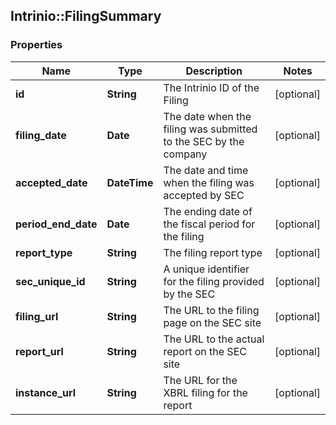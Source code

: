 ## Intrinio::FilingSummary

### Properties
Name | Type | Description | Notes
------------ | ------------- | ------------- | -------------
**id** | **String** | The Intrinio ID of the Filing | [optional] 
**filing_date** | **Date** | The date when the filing was submitted to the SEC by the company | [optional] 
**accepted_date** | **DateTime** | The date and time when the filing was accepted by SEC | [optional] 
**period_end_date** | **Date** | The ending date of the fiscal period for the filing | [optional] 
**report_type** | **String** | The filing report type | [optional] 
**sec_unique_id** | **String** | A unique identifier for the filing provided by the SEC | [optional] 
**filing_url** | **String** | The URL to the filing page on the SEC site | [optional] 
**report_url** | **String** | The URL to the actual report on the SEC site | [optional] 
**instance_url** | **String** | The URL for the XBRL filing for the report | [optional] 


